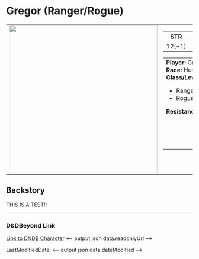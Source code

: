 # Gregor (Ranger/Rogue)

  <table>
    <tr>
      <td colspan="1" valign="top"><img src="https://www.dndbeyond.com/avatars/17/415/636377885173419481.jpeg?width=150&height=150&fit=crop&quality=95&auto=webp" width="400"/></td>
      <td colspan="2" valign="top">
        <table valign="top">
          <tr>
            <th>STR</th>
            <th>DEX</th>
            <th>CON</th>
            <th>INT</th>
            <th>WIS</th>
            <th>CHA</th>
          </tr>
          <tr>
            <td>12(+1)</td>
            <td>12(+1)</td>
            <td>13(+1)</td>
            <td>13(+1)</td>
            <td>13(+1)</td>
            <td>12(+1)</td>
          </tr>
        </table>
        <table>
          <tr valign="top">
            <td>
              <strong>Player:</strong> Greg<br>
              <strong>Race:</strong> Human<br>
              <strong>Class/Level:</strong>
              <ul>
<li>Ranger (Level 2)</li>
<li>Rogue (Level 1)</li>
              </ul>
              <strong>Resistances:</strong>
              <ul>
                <!-- Add resistances here -->
              </ul>
            </td>
            <td valign="top">
              <ul>
              </ul>
              <strong>Languages:</strong>
              <ul>
<li>Abyssal</li>
<li>Common</li>
<li>Infernal</li>
<li>Thieves’ Cant</li>
              </ul>
              <strong>Senses</strong>
              <ul>
<li>Blindsight 10 ft.</li>
<li>Darkvision 60 ft.</li>
              </ul>
            </td>
          </tr>
        </table>
      </td>
    </tr>
  </table>


## Backstory 

THIS IS A TEST!!  

---

### D&DBeyond Link

[Link to DNDB Character](https://dndbeyond.com/characters/143420450) <-- output json data.readonlyUrl -->

LastModifiedDate: <-- output json data.dateModified -->